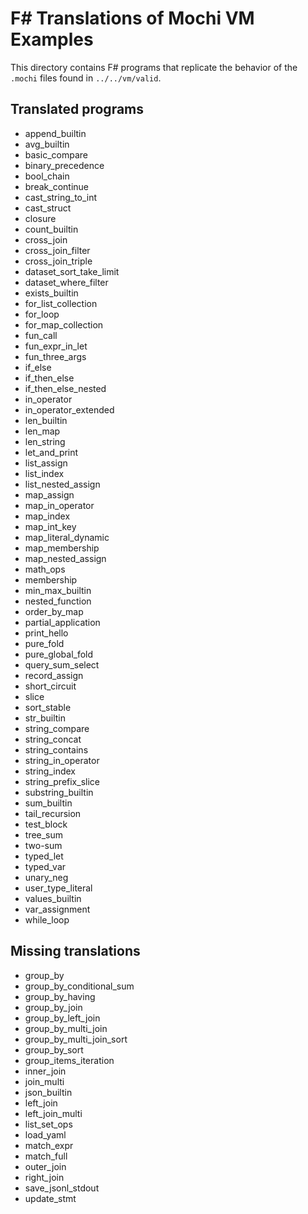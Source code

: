 # F# Translations of Mochi VM Examples

This directory contains F# programs that replicate the behavior of the `.mochi` files found in `../../vm/valid`.

## Translated programs

- append_builtin
- avg_builtin
- basic_compare
- binary_precedence
- bool_chain
- break_continue
- cast_string_to_int
- cast_struct
- closure
- count_builtin
- cross_join
- cross_join_filter
- cross_join_triple
- dataset_sort_take_limit
- dataset_where_filter
- exists_builtin
- for_list_collection
- for_loop
- for_map_collection
- fun_call
- fun_expr_in_let
- fun_three_args
- if_else
- if_then_else
- if_then_else_nested
- in_operator
- in_operator_extended
- len_builtin
- len_map
- len_string
- let_and_print
- list_assign
- list_index
- list_nested_assign
- map_assign
- map_in_operator
- map_index
- map_int_key
- map_literal_dynamic
- map_membership
- map_nested_assign
- math_ops
- membership
- min_max_builtin
- nested_function
- order_by_map
- partial_application
- print_hello
- pure_fold
- pure_global_fold
- query_sum_select
- record_assign
- short_circuit
- slice
- sort_stable
- str_builtin
- string_compare
- string_concat
- string_contains
- string_in_operator
- string_index
- string_prefix_slice
- substring_builtin
- sum_builtin
- tail_recursion
- test_block
- tree_sum
- two-sum
- typed_let
- typed_var
- unary_neg
- user_type_literal
- values_builtin
- var_assignment
- while_loop

## Missing translations

- group_by
- group_by_conditional_sum
- group_by_having
- group_by_join
- group_by_left_join
- group_by_multi_join
- group_by_multi_join_sort
- group_by_sort
- group_items_iteration
- inner_join
- join_multi
- json_builtin
- left_join
- left_join_multi
- list_set_ops
- load_yaml
- match_expr
- match_full
- outer_join
- right_join
- save_jsonl_stdout
- update_stmt
